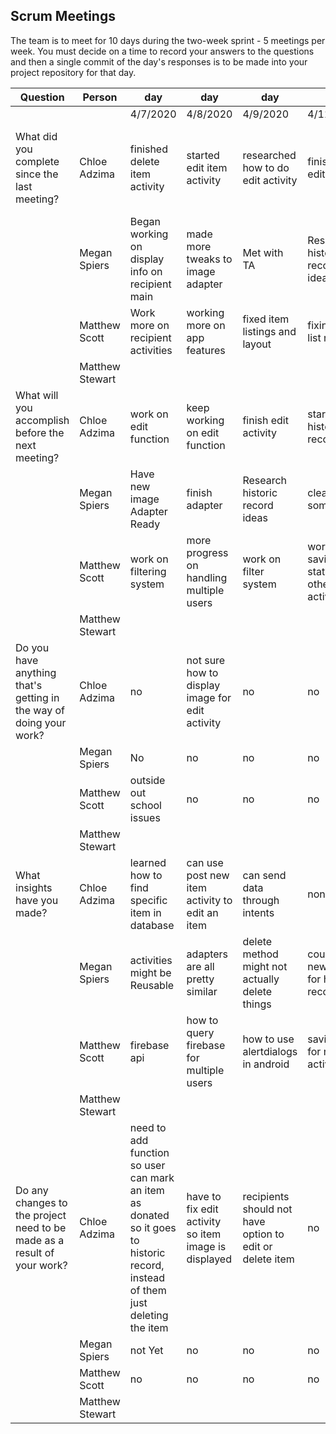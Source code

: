## Scrum Meetings
The team is to meet for 10 days during the two-week sprint - 5 meetings per week. You must decide on a time to record your answers to the questions and then a single commit of the day's responses is to be made into your project repository for that day.

Question    |          Person                                             | day | day | day | day | day | day | day |day | day | day |
------------|---------------------------------------------------------------------|-----|-----|-----|-----|-----|-----|-----|----|-----|-----| 
| | | 4/7/2020 | 4/8/2020 | 4/9/2020 | 4/11/2020 | 4/12/2020 | 4/13/2020
| What did you complete since the last meeting? | Chloe Adzima | finished delete item activity | started edit item activity | researched how to do edit activity | finished edit activity | made new activity so users can click on item to see all item details | app testing
|            | Megan Spiers | Began working on display info on recipient main | made more tweaks to image adapter | Met with TA | Researched historic record ideas | cleaned up and fixed some typos | Start historic record
|            | Matthew Scott |   Work more on recipient activities | working more on app features | fixed item listings and layout | fixing item list refresh | working on refreshing item listing with filters
|            | Matthew Stewart |
| What will you accomplish before the next meeting? | Chloe Adzima | work on edit function | keep working on edit function | finish edit activity | start donor historic record | make option for adding item to historic record | espresso tests for edit and delete
|            | Megan Spiers | Have new image Adapter Ready | finish adapter | Research historic record ideas | clean up some stuff | start historic record | continue historic record
|            | Matthew Scott |   work on filtering system | more progress on handling multiple users | work on filter system | working on saving states for other activities | adding intents for the other features
|            | Matthew Stewart |
| Do you have anything that's getting in the way of doing your work? | Chloe Adzima | no | not sure how to display image for edit activity | no | no | no | no
|            | Megan Spiers | No | no | no | no | no | no
|            | Matthew Scott |   outside out school issues | no | no | no | no
|            | Matthew Stewart |
| What insights have you made? |Chloe Adzima | learned how to find specific item in database | can use post new item activity to edit an item | can send data through intents | none | can change methods when reusing activities | none
|            | Megan Spiers | activities might be Reusable | adapters are all pretty similar | delete method might not actually delete things | could add new button for historic record | historic record is a common operation | all activities relate to one another
|            | Matthew Scott |   firebase api | how to query firebase for multiple users | how to use alertdialogs in android | saving info for new activities | how to use adapters
|            | Matthew Stewart |
| Do any changes to the project need to be made as a result of your work? | Chloe Adzima | need to add function so user can mark an item as donated so it goes to historic record, instead of them just deleting the item | have to fix edit activity so item image is displayed | recipients should not have option to edit or delete item | no | donors and recipients should have different options when interacting with items | no
|            | Megan Spiers | not Yet | no | no | no | no | no
|            | Matthew Scott |   no | no | no | no | not yet
|            | Matthew Stewart |
